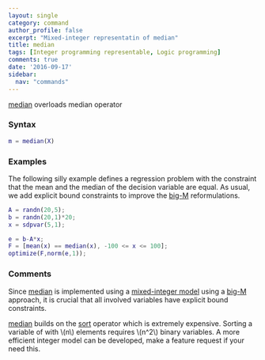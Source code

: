 ```yaml
---
layout: single
category: command
author_profile: false
excerpt: "Mixed-integer representatin of median"
title: median
tags: [Integer programming representable, Logic programming]
comments: true
date: '2016-09-17'
sidebar:
  nav: "commands"
---
```


[median](/command/median) overloads median operator

### Syntax

````matlab
m = median(X)
````

### Examples

The following silly example defines a regression problem with the constraint that the mean and the median of the decision variable are equal. As usual, we add explicit bound constraints to improve the [big-M](/tutorial/bigmandconvexhulls) reformulations.

````matlab
A = randn(20,5);
b = randn(20,1)*20;
x = sdpvar(5,1);

e = b-A*x;
F = [mean(x) == median(x), -100 <= x <= 100];
optimize(F,norm(e,1));
````


### Comments

Since [median](/command/median) is implemented using a [mixed-integer model](/tutorial/nonlinearoperatorsmixedinteger) using a [big-M](/tutorial/bigmandconvexhulls) approach, it is crucial that all involved variables have explicit bound constraints.

[median](/command/median) builds on the [sort](/command/sort) operator which is extremely expensive. Sorting a variable of with \\(n\\) elements requires \\(n^2\\) binary variables. A more efficient integer model can be developed, make a feature request if your need this.
